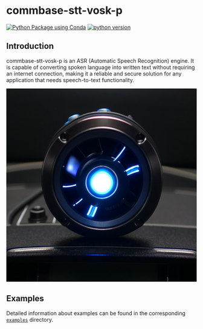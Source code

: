 # commbase-stt-vosk-p

[![Python Package using Conda](https://github.com/mydroidandi/commbase/actions/workflows/python-package-conda.yml/badge.svg)](https://github.com/mydroidandi/commbase/actions/workflows/python-package-conda.yml)
[![python version](https://img.shields.io/badge/python-3.10%20%7C%203.11-blue)](https://img.shields.io/badge/python-3.10%20%7C%203.11-blue)

## Introduction

commbase-stt-vosk-p is an ASR (Automatic Speech Recognition) engine. It is capable of converting spoken language into written text without requiring an internet connection, making it a reliable and secure solution for any application that needs speech-to-text functionality.

<img alt="commbase-stt-vosk-p" src="commbase-stt-vosk-p.jpg?raw=true" width="512" height="512" />

## Examples

Detailed information about examples can be found in the corresponding [`examples`](./examples) directory.

